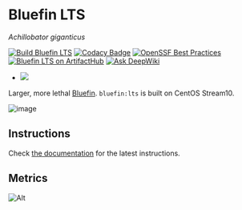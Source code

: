 # Bluefin LTS
*Achillobator giganticus*

[![Build Bluefin LTS](https://github.com/ublue-os/bluefin-lts/actions/workflows/build-regular.yml/badge.svg)](https://github.com/ublue-os/bluefin-lts/actions/workflows/build-regular.yml)
[![Codacy Badge](https://app.codacy.com/project/badge/Grade/13d42ded3cf54250a71ad05aca7d5961)](https://app.codacy.com/gh/ublue-os/bluefin-lts/dashboard?utm_source=gh&utm_medium=referral&utm_content=&utm_campaign=Badge_grade)
[![OpenSSF Best Practices](https://www.bestpractices.dev/projects/10098/badge)](https://www.bestpractices.dev/projects/10098)
[![Bluefin LTS on ArtifactHub](https://img.shields.io/endpoint?url=https://artifacthub.io/badge/repository/bluefin)](https://artifacthub.io/packages/container/bluefin/bluefin)
[![Ask DeepWiki](https://deepwiki.com/badge.svg)](https://deepwiki.com/ublue-os/bluefin-lts)
- [<img src="https://img.shields.io/endpoint?url=https://raw.githubusercontent.com/ublue-os/countme/main/badge-endpoints/bluefin-lts.json&label=Bluefin%20LTS&logo=data:image%2Fpng;base64,iVBORw0KGgoAAAANSUhEUgAAACoAAAAoCAYAAACIC2hQAAAABGdBTUEAALGPC%2FxhBQAAAAFzUkdCAdnJLH8AAAAgY0hSTQAAeiYAAICEAAD6AAAAgOgAAHUwAADqYAAAOpgAABdwnLpRPAAAAAlwSFlzAAALEwAACxMBAJqcGAAAAAd0SU1FB%2BkIAxc4EiIVfIMAAAnSSURBVFjDzZhrjF1Xdcf%2F%2B3We95w7984dz3tsx%2BNHnNgJAcd1oJAHyC0pgQoCfAD1EUELQqoIoAghHipUSP3afmhVQSskEBZIiEcLSaUqipMSBwu7ODi2nGE843ndua9z73mfs8%2Fe%2FVAVER4mRM6Y%2F7ejvXT001p7r%2FXXAn5HTXqeOeW4i3ccOkSwg6K%2FS%2FCEbe89ODn25Mk3Lp6fGS8%2FsZOg%2FDcdzDQapEiSecN27rd9917O%2BRFK6eLhQ7v82TkfxXL5%2Bdv3NdaeXxp87aaANg1jn2k7f%2Bl4tbc3JsYPE0YJRQPcYZBpHy%2BuB5ie8nBwYcroBPEdNwV0xm28Y2rf3lNKZwYAaK1BCIFrGYiRgzOC3VM%2BKqJhUArb5Ltvyh11xmofqKrUUFUFrRS01ijLEsOwDZ2GMLTGeKsG1xRQlcauZu3YoYOT5o5ntKqqspTlz78ZZeCcg4CgYQFTTQ%2BV1iilgmUK2KZRH6zHPoDOjoImQfhpZtCtoiy20jAqZZp%2FpDnuTY3VPdQbDTQaDvrDGJbpI41KpEX5RDuKOjue0XYWXmivhn8NAHsmp4ii0fG5mdbbPNtGo%2BVDVQq%2B50JVCrWagctL25dveh%2B92t7SU7vGB0Jw%2BL4LWSnkhUSlFLb7EaTS4AnZ9YbFmUf%2F6J4997%2FaoOx6h9P1xj0HDux%2BPRMUrmOhUhUoAVzXAqcUt8w2j%2B1baJ48t5ocfs18A1c2%2Bj%2B%2BKZMpjYsrrusgSQpIqSAER6U1ttoBilIhKjRW2hnuPTx1bFjG2U0bocduOyq8MQ9Tsy2sXesCALJCwvMcJIUEAcVmVEEwijL33rAwMUFvSultwcfTLH1vkqZ0cqIJQhQEZ1AaSLMK64MYC3UDpkUxTNRRy6tWr20Mz%2B846OSY%2F9FmyztuGTam5qcwGg7Q64cwuAHT5FhouSgU0A0lXC5Yc6z20GzTmA1H8okoL6odA23UnHc3fP%2FOmblZdLY2YBgUsqKoFIFlUQziCmWusDrIMOsLTLdsYhv2XaUBN%2B4kz6aVzHcElMhqaXZm9n2jqG8KxkCphsEo8ixFAYat7QyuqcA1xWTLhs0FpAaxqH3iziOt961uRFu%2BYa1Gef4rwC3LeuDYvsmjSaKWfMdmNmO7k7IMXhGoaxjZ%2FNz0Y%2F3egDPBQDQQpQqmbWIQxFiYcGBZHL5nIkg0HItimEtYSmNhrl43DP%2Bdi%2FO1P98zOeZVedWipcobnhdaUn3uTa%2Fb85jtigdL4Z24%2F66Zvw9keZwW5JtRUchfm7Trge5xxz919x8e%2FYJGBQ2Fhbl5dNsrsG0DWmskSQ7HNbDZTuBYDlxLQVGGls3heRRnznVx20Ef212J%2BSkDl1ZCUKoGt0z7jc5QYs%2B0iysbAXaP1dDNSvSC0U%2FOLHe%2FiCA%2FtdLt6JdlnBfnZ1nDdO7TBGBcgBGKpChRlAJlmUKYJgzz%2F4xTmCl4Voq0ckArDdQAVWnUxixUEuAMYJxj77SPiqExGJVwXI6r10KMjxnoBzEqRrBnonl0bSC%2FGrFtoIuvv6zS90ehHndqf9IYr9%2FmOC6KqkAaZSACWL66DWraCDMFV1CUeYy67yIpKFSZgjCBTj%2BCY9nIFYFtcRgGwcr6ELbBsBYUMAmDsBiyHPAbFrpDibyUqFFB6uP%2Bnw7jittK%2FzAuS%2Flb7ygv1bOyVG%2Bt1ewWYxxcUAhhwGAUUy0BAxJZKQGiUZQcjsng2hSjTIMqCWEaMASw1i1hMIZBDnCtYFkmhlEBThS2gxRplKI9yjFKKAyXIQ4LKoX%2Fplzmj5iyOpdIuXz9hm9wlcajx9Y32%2B7czCwMW6AqFYIkgdYUJicQnCLNcxjmJJotA3EmUUoFAcC0GNICMA2Ffh8oFDAzPweLe5BMY3JmDkE0wkYv0IN%2BcHF9K7wcVcxNSuJoDdiu54GLd5sUF%2Fn1QCtZ7fUbniMs4PTpM7jzrtvQDQbY5Vvg3MR2DEzXKZIMqPsU49O7sXT1LDxXIY4rCEcgGMQgVg2jLIFXc9De7kGWFYpSoSjb6Afxt9Y3e09mcfnP7TDMs3jQEoZ9WDjuCUKwGAe9Fxih%2F33dV79%2FovEP7pjzEa2BXhAiGSSFaVvsxN1HWN3jqKhCFpYIRhJze6ex1Q7QrNsY9rcBbqLm2jCogtQSRcmQZwCzOYqkRC8Mnu9sdj40CqKfdNJ09IpNyS7LOkw4%2FUCYZGBQaNZtTSz2nlZr%2BqKwBa52UxiEAtAYG28ClKHh11ARQEsFr8ZRZSkGUQkNC4xKEKLR7Q%2F0xReX%2FuVnl1f%2BYGmz8%2FTLgbxuezId782DLDMpZXCYRFRk35irNdNDByeOOAZBw9aglAJMg0AjDhKAalSywjDK0JxowHAoGhZHFGcoNMPpZ557SlX4T6fm%2FtN2HMc3xOY98NYHH67vamF%2B%2BgBuOfZ6pUvnS4WgX67XBBgDykogywu88LNVZEmBMI0ATSCEQHPXJAbDGKmkCKMCFTS2N9tdbpnvCSr5hY3hsHvDZn2dNAf7jhx41%2FnT%2F5X2Nq997C8%2B%2BNE7V4dX1FTNPVBKCVCOpaurGAUJrq1tgmgObjD0giEuXbiip2emCScalmWAC4GN3vDUldXtr97wlc6ljae%2B%2Fdo%2F%2FtRXjEn%2FB6tr%2FW9Uyr1bK7K50e6%2FbhjG21FU7E6KwnccG5wXWGuv4MqLLy5bjnNSZsVMrxM8%2Fpo7DplF3oOCRpAGF14V9xQnCr3V5e9evbb1UwB46pnH1zfWOmd0Is9sdqPPDvpBaBr0pOCMCMFRSImy0I90s%2ByZVFUrUX9wqV6zHzYEIYbBECdZem0zOPWq2LzecPirozVJV6Mir2qmdZ5Tcqsh%2BK2MUwJoFKn6j7iS%2FwMAmVIXRVnuG2%2F6d1i2gShN%2FbCXfut6Vu6GrR1%2FUZ0kyRlz3x%2BOsu9EWQEl9YgL6v9izNZg9LE8k%2BsA4LvODLSe35H96C9rqbOVxVlJRqlEpx%2F%2Fm6nsf31JRfK8s7K0%2FdiV5Q4uX%2BuuMiHOvSql%2F3U6NHbg%2BCMf%2F%2FD3ha33Dlc39xPbfFRVKuSaPrSejsJfji9l2dfCebQCkXmY%2FF1UFDf21f8m3Xrk9ocvXHpubXt5%2FRO8ZkNrDWiIqqqOAjj9%2F3EP3%2FfO44fvPfxnjz%2Fx709GnRCaoskNUQMQ7kjpe8Xo7NLl5bOddhdMCDDBoZLyb8fq00%2B%2FxHi%2Fdv%2Fnn%2F%2FxuROO4Z4CAQgISeJoYUdKf2v90P57Hrrvi%2Bd%2F9MxbiCYEWmW60oWW5Wc2wv7GS3ZXL7xwId1SMjeS%2B2UhIYRAofPnwyg7i983ffxvPrn1wINv1LfvO6A%2F%2BFeP6P2LC%2F94wyfTjdCZHz598tKFs8P58uDiKBntH3X633ul%2F%2FpfnXnOL3Bt9XMAAAAASUVORK5CYII%3D">](https://github.com/ublue-os/bluefin)

Larger, more lethal [Bluefin](https://projectbluefin.io). `bluefin:lts` is built on CentOS Stream10.

![image](https://github.com/user-attachments/assets/2e160934-44e6-4aee-b2b8-accb3bcf0a41)

## Instructions

Check [the documentation](https://docs.projectbluefin.io/lts) for the latest instructions.

## Metrics

![Alt](https://repobeats.axiom.co/api/embed/3e29c59ccd003fe1939ce0bdfccdee2b14203541.svg "Repobeats analytics image")
